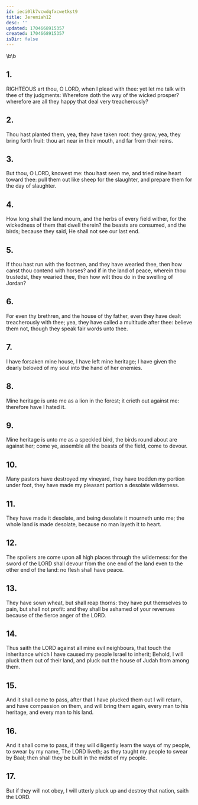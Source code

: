 ```yaml
---
id: ieci0lk7vcwdqfxcwetkst9
title: Jeremiah12
desc: ''
updated: 1704668915357
created: 1704668915357
isDir: false
---
```

\b\b
## 1.
RIGHTEOUS art thou, O LORD, when I plead with thee: yet let me talk with thee of thy judgments: Wherefore doth the way of the wicked prosper?  wherefore are all they happy that deal very treacherously?
## 2.
Thou hast planted them, yea, they have taken root: they grow, yea, they bring forth fruit: thou art near in their mouth, and far from their reins.
## 3.
But thou, O LORD, knowest me: thou hast seen me, and tried mine heart toward thee: pull them out like sheep for the slaughter, and prepare them for the day of slaughter.
## 4.
How long shall the land mourn, and the herbs of every field wither, for the wickedness of them that dwell therein?  the beasts are consumed, and the birds; because they said, He shall not see our last end.
## 5.
If thou hast run with the footmen, and they have wearied thee, then how canst thou contend with horses?  and if in the land of peace, wherein thou trustedst, they wearied thee, then how wilt thou do in the swelling of Jordan?
## 6.
For even thy brethren, and the house of thy father, even they have dealt treacherously with thee; yea, they have called a multitude after thee: believe them not, though they speak fair words unto thee.
## 7.
I have forsaken mine house, I have left mine heritage; I have given the dearly beloved of my soul into the hand of her enemies.
## 8.
Mine heritage is unto me as a lion in the forest; it crieth out against me: therefore have I hated it.
## 9.
Mine heritage is unto me as a speckled bird, the birds round about are against her; come ye, assemble all the beasts of the field, come to devour.
## 10.
Many pastors have destroyed my vineyard, they have trodden my portion under foot, they have made my pleasant portion a desolate wilderness.
## 11.
They have made it desolate, and being desolate it mourneth unto me; the whole land is made desolate, because no man layeth it to heart.
## 12.
The spoilers are come upon all high places through the wilderness: for the sword of the LORD shall devour from the one end of the land even to the other end of the land: no flesh shall have peace.
## 13.
They have sown wheat, but shall reap thorns: they have put themselves to pain, but shall not profit: and they shall be ashamed of your revenues because of the fierce anger of the LORD.
## 14.
Thus saith the LORD against all mine evil neighbours, that touch the inheritance which I have caused my people Israel to inherit; Behold, I will pluck them out of their land, and pluck out the house of Judah from among them.
## 15.
And it shall come to pass, after that I have plucked them out I will return, and have compassion on them, and will bring them again, every man to his heritage, and every man to his land.
## 16.
And it shall come to pass, if they will diligently learn the ways of my people, to swear by my name, The LORD liveth; as they taught my people to swear by Baal; then shall they be built in the midst of my people.
## 17.
But if they will not obey, I will utterly pluck up and destroy that nation, saith the LORD.
